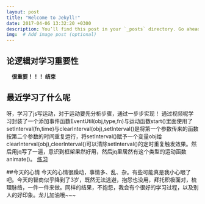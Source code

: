 ```yaml
---
layout: post
title: "Welcome to Jekyll!"
date: 2017-04-06 13:32:20 +0300
description: You’ll find this post in your `_posts` directory. Go ahead and edit it and re-build the site to see your changes. # Add post description (optional)
img:  # Add image post (optional)
---
```

## 论逻辑对学习重要性
&emsp;**很重要！！！ 结束**

## 最近学习了什么呢
呀，学习了js写运动，对于运动要先分析步骤，通过一步步实现！
通过视频呢学习封装了一个添加事件函数EventUtil(obj,type,fn)与运动函数start()里面使用了setInterval(fn,time)与clearInterval(obj),setInterval()是将第一个参数传来的函数按第二个参数的时间重复运行，将setInterval()赋予一个变量obj给clearInterval(obj),cleerInterval()可以清除setInterval()的定时重复触发效果。然后用jq写了一遍，意识到框架果然好用，然后jq里居然有这个类型的运动函数animate()。
[练习](http://htmlpreview.github.io/?https://github.com/kawaiiz/html_css_JS-_Jq/blob/master/js%E5%AD%A6%E4%B9%A0/%E8%BF%90%E5%8A%A8/%E9%93%BE%E5%BC%8F%E8%BF%90%E5%8A%A8%E4%B8%8E%E5%90%8C%E6%97%B6%E8%BF%90%E5%8A%A8.html)

##今天的心情
今天的心情很躁动，事情多、乱、杂。有些可能真是我小心眼了吧。今天的智商似乎降到了3岁，既然无法逃避，抱怨也没用，拜托积极面对，梳理脉络，一件一件来做。同样的结果，不抱怨，我会有个很好的学习过程，以及别人的好印象。龙儿加油哦~~~
